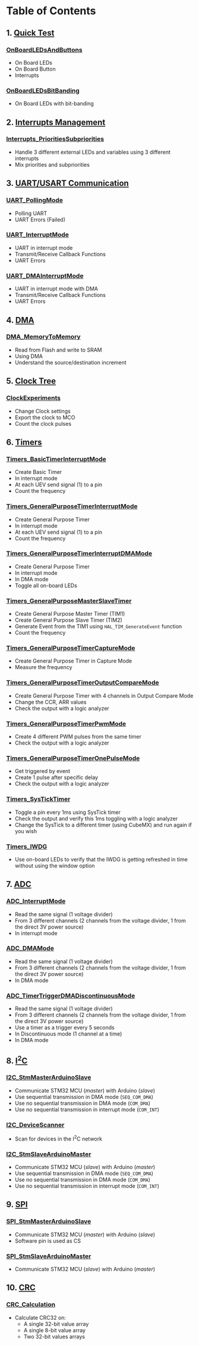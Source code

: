 # Table of Contents

## 1. [Quick Test](01.%20Quick%20Test)
### [OnBoardLEDsAndButtons](01.%20Quick%20Test/OnBoardLEDsAndButtons/)
- On Board LEDs
- On Board Button
- Interrupts
### [OnBoardLEDsBitBanding](01.%20Quick%20Test/OnBoardLEDsBitBanding)
- On Board LEDs with bit-banding

## 2. [Interrupts Management](02.%20Interrupts%20Management)
### [Interrupts_PrioritiesSubpriorities](02.%20Interrupts%20Management/Interrupts_PrioritiesSubpriorities)
- Handle 3 different external LEDs and variables using 3 different interrupts
- Mix priorities and subpriorities

## 3. [UART/USART Communication](03.%20U(S)ART%20Communication)
### [UART_PollingMode](03.%20U(S)ART%20Communication/UART_PollingMode)
- Polling UART
- UART Errors (Failed)
### [UART_InterruptMode](03.%20U(S)ART%20Communication/UART_InterruptMode)
- UART in interrupt mode
- Transmit/Receive Callback Functions
- UART Errors
### [UART_DMAInterruptMode](03.%20U(S)ART%20Communication/UART_DMAInterruptMode)
- UART in interrupt mode with DMA
- Transmit/Receive Callback Functions
- UART Errors

## 4. [DMA](04.%20DMA)
### [DMA_MemoryToMemory](04.%20DMA/DMA_MemoryToMemory)
- Read from Flash and write to SRAM
- Using DMA
- Understand the source/destination increment

## 5. [Clock Tree](05.%20Clock%20Tree)
### [ClockExperiments](05.%20Clock%20Tree/ClockExperiments)
- Change Clock settings
- Export the clock to MCO
- Count the clock pulses

## 6. [Timers](06.%20Timers)
### [Timers_BasicTimerInterruptMode](06.%20Timers/Timers_BasicTimerInterruptMode)
- Create Basic Timer
- In interrupt mode
- At each UEV send signal (1) to a pin
- Count the frequency
### [Timers_GeneralPurposeTimerInterruptMode](06.%20Timers/Timers_GeneralPurposeTimerInterruptMode)
- Create General Purpose Timer
- In interrupt mode
- At each UEV send signal (1) to a pin
- Count the frequency
### [Timers_GeneralPurposeTimerInterruptDMAMode](06.%20Timers/Timers_GeneralPurposeTimerInterruptDMAMode)
- Create General Purpose Timer
- In interrupt mode
- In DMA mode
- Toggle all on-board LEDs
### [Timers_GeneralPurposeMasterSlaveTimer](06.%20Timers/Timers_GeneralPurposeMasterSlaveTimer)
- Create General Purpose Master Timer (TIM1)
- Create General Purpose Slave Timer (TIM2)
- Generate Event from the TIM1 using `HAL_TIM_GenerateEvent` function
- Count the frequency
### [Timers_GeneralPurposeTimerCaptureMode](06.%20Timers/Timers_GeneralPurposeTimerCaptureMode)
- Create General Purpose Timer in Capture Mode
- Measure the frequency
### [Timers_GeneralPurposeTimerOutputCompareMode](06.%20Timers/Timers_GeneralPurposeTimerOutputCompareMode)
- Create General Purpose Timer with 4 channels in Output Compare Mode
- Change the CCR, ARR values
- Check the output with a logic analyzer
### [Timers_GeneralPurposeTimerPwmMode](06.%20Timers/Timers_GeneralPurposeTimerPwmMode)
- Create 4 different PWM pulses from the same timer
- Check the output with a logic analyzer
### [Timers_GeneralPurposeTimerOnePulseMode](06.%20Timers/Timers_GeneralPurposeTimerOnePulseMode)
- Get triggered by event
- Create 1 pulse after specific delay
- Check the output with a logic analyzer
### [Timers_SysTickTimer](06.%20Timers/Timers_SysTickTimer)
- Toggle a pin every 1ms using SysTick timer
- Check the output and verify this 1ms toggling with a logic analyzer
- Change the SysTick to a different timer (using CubeMX) and run again if you wish
### [Timers_IWDG](06.%20Timers/Timers_IWDG)
- Use on-board LEDs to verify that the IWDG is getting refreshed in time without using the window option

## 7. [ADC](07.%20ADC)
### [ADC_InterruptMode](07.%20ADC/ADC_InterruptMode)
- Read the same signal (1 voltage divider)
- From 3 different channels (2 channels from the voltage divider, 1 from the direct 3V power source)
- In interrupt mode
### [ADC_DMAMode](07.%20ADC/ADC_DMAMode)
- Read the same signal (1 voltage divider)
- From 3 different channels (2 channels from the voltage divider, 1 from the direct 3V power source)
- In DMA mode
### [ADC_TimerTriggerDMADiscontinuousMode](07.%20ADC/ADC_TimerTriggerDMADiscontinuousMode)
- Read the same signal (1 voltage divider)
- From 3 different channels (2 channels from the voltage divider, 1 from the direct 3V power source)
- Use a timer as a trigger every 5 seconds
- In Discontinuous mode (1 channel at a time)
- In DMA mode

## 8. [I<sup>2</sup>C](08.%20I2C)
### [I2C_StmMasterArduinoSlave](08.%20I2C/I2C_StmMasterArduinoSlave)
- Communicate STM32 MCU (*master*) with Arduino (*slave*)
- Use sequential transmission in DMA mode (`SEQ_COM_DMA`)
- Use no sequential transmission in DMA mode (`COM_DMA`)
- Use no sequential transmission in interrupt mode (`COM_INT`)
### [I2C_DeviceScanner](08.%20I2C/I2C_DeviceScanner)
- Scan for devices in the I<sup>2</sup>C network
### [I2C_StmSlaveArduinoMaster](08.%20I2C/I2C_StmSlaveArduinoMaster)
- Communicate STM32 MCU (*slave*) with Arduino (*master*)
- Use sequential transmission in DMA mode (`SEQ_COM_DMA`)
- Use no sequential transmission in DMA mode (`COM_DMA`)
- Use no sequential transmission in interrupt mode (`COM_INT`)

## 9. [SPI](09.%20SPI)
### [SPI_StmMasterArduinoSlave](09.%20SPI/SPI_StmMasterArduinoSlave)
- Communicate STM32 MCU (*master*) with Arduino (*slave*)
- Software pin is used as CS
### [SPI_StmSlaveArduinoMaster](09.%20SPI/SPI_StmSlaveArduinoMaster)
- Communicate STM32 MCU (*slave*) with Arduino (*master*)

## 10. [CRC](10.%20CRC)
### [CRC_Calculation](10.%20CRC/CRC_Calculation)
- Calculate CRC32 on:
  - A single 32-bit value array
  - A single 8-bit value array
  - Two 32-bit values arrays
